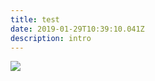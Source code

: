 ```yaml
---
title: test
date: 2019-01-29T10:39:10.041Z
description: intro
---
```

![](/img/about-shade-grown.jpg)
